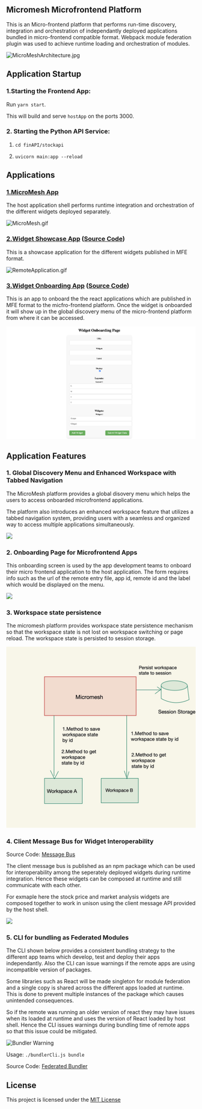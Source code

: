 ## Micromesh Microfrontend Platform

This is an Micro-frontend platform that performs run-time discovery, integration and orchestration of independantly deployed applications bundled in micro-frontend compatible format. Webpack module federation plugin was used to achieve runtime loading and orchestration of modules.

![MicroMeshArchitecture.jpg](https://github.com/madhavms/react-host-remote/blob/main/img/MicroMeshArchitecture.jpg)

## Application Startup

### 1.Starting the Frontend App:

Run `yarn start`.

This will build and serve `hostApp` on the ports 3000.

### 2. Starting the Python API Service:

1. `cd finAPI/stockapi`

2. `uvicorn main:app --reload`

## Applications

### [1.MicroMesh App](https://madhavms.github.io/micromesh/)

The host application shell performs runtime integration and orchestration of the different widgets deployed separately.

![MicroMesh.gif](https://github.com/madhavms/micromesh/blob/main/img/WorkSpaceFeature.gif)

### [2.Widget Showcase App](https://madhavms.github.io/widget-showcase/) ([Source Code](https://github.com/madhavms/widget-showcase))

This is a showcase application for the different widgets published in MFE format.

![RemoteApplication.gif](https://github.com/madhavms/react-host-remote/blob/main/img/WidgetShowcaseApp.gif)

### [3.Widget Onboarding App](https://madhavms.github.io/onboarding-app/) ([Source Code](https://github.com/madhavms/remote-widgets))

This is an app to onboard the the react applications which are published in MFE format to the micfro-frontend platform. Once the widget is onboarded it will show up in the global discovery menu of the micro-frontend platform from where it can be accessed.

![OboardingApp.png](https://github.com/madhavms/onboarding-app/blob/main/Img/OboardingApp.png)

## Application Features

### 1. Global Discovery Menu and Enhanced Workspace with Tabbed Navigation

The MicroMesh platform provides a global disovery menu which helps the users to access onboarded microfrontend applications.

The platform also introduces an enhanced workspace feature that utilizes a tabbed navigation system, providing users with a seamless and organized way to access multiple applications simultaneously.

![](https://github.com/madhavms/micromesh/blob/main/img/WorkSpaceFeature.gif)

### 2. Onboarding Page for Microfrontend Apps

This onboarding screen is used by the app development teams to onboard their micro frontend application to the host application.
The form requires info such as the url of the remote entry file, app id, remote id and the label which would be displayed on the menu.


![](https://github.com/madhavms/react-host-remote/blob/main/img/OnboardingPage.gif)

### 3. Workspace state persistence

The micromesh platform provides workspace state persistence mechanism so that the workspace state is not lost on workspace switching or page reload. The workspace state is persisted to session storage.

![](https://raw.githubusercontent.com/madhavms/micromesh/main/img/workspace_persistence.png)

### 4. Client Message Bus for Widget Interoperability
Source Code: [Message Bus](https://github.com/madhavms/react-host-remote/tree/main/message-bus)

The client message bus is published as an npm package which can be used for interoperability among the seperately deployed widgets during runtime integration. Hence these widgets can be composed at runtime and still communicate with each other.

For exmaple here the stock price and market analysis widgets are composed together to work in unison using the client message API provided by the host shell. 

![](https://github.com/madhavms/react-host-remote/blob/main/img/WidgetInteroperability.gif)

### 5. CLI for bundling as Federated Modules

The CLI shown below provides a consistent bundling strategy to the different app teams which develop, test and deploy their apps independantly. Also the CLI can issue warnings if the remote apps are using incompatible version of packages. 

Some libraries such as React will be made singleton for module federation and a single copy is shared across the different apps loaded at runtime. This is done to prevent multiple instances of the package which causes unintended consequences. 

So if the remote was running an older version of react they may have issues when its loaded at runtime and uses the version of React loaded by host shell. Hence the CLI issues warnings during bundling time of remote apps so that this issue could be mitigated.

![Bundler Warning](https://github.com/madhavms/react-host-remote/blob/main/img/BundlerWarning.png)

Usage: `./bundlerCli.js bundle`

Source Code: [Federated Bundler](https://github.com/madhavms/react-host-remote/blob/main/federatedBundler/bundlerCli.js)

## License

This project is licensed under the [MIT License](https://github.com/madhavms/micromesh/blob/main/LICENSE)
